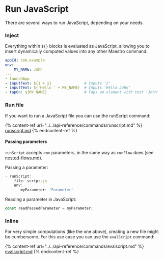 # Run JavaScript

There are several ways to run JavaScript, depending on your needs.

### Inject

Everything within `${}` blocks is evaluated as JavaScript, allowing you to insert dynamically computed values into any other Maestro command.

```yaml
appId: com.example
env:
    MY_NAME: John
---
- launchApp
- inputText: ${1 + 1}               # Inputs '2'
- inputText: ${'Hello ' + MY_NAME}  # Inputs 'Hello John'
- tapOn: ${MY_NAME}                 # Taps on element with text 'John'
```

### Run file

If you want to run a JavaScript file you can use the runScript command:

{% content-ref url="../../api-reference/commands/runscript.md" %}
[runscript.md](../../api-reference/commands/runscript.md)
{% endcontent-ref %}

#### Passing parameters

`runScript` accepts `env` parameters, in the same way as `runFlow` does (see [nested-flows.md](../nested-flows.md "mention")).

Passing a parameter:

```javascript
- runScript:
    file: script.js
    env:
       myParameter: 'Parameter'
```

Reading a parameter in JavaScript:

```javascript
const readPassedParameter = myParameter;
```

### Inline

For very simple computations (like the one above), creating a new file might be cumbersome. For this use case you can use the `evalScript` command:

{% content-ref url="../../api-reference/commands/evalscript.md" %}
[evalscript.md](../../api-reference/commands/evalscript.md)
{% endcontent-ref %}

